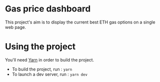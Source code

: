 # Gas price dashboard
This project's aim is to display the current best ETH gas options on a single web page.

# Using the project
You'll need [Yarn](https://yarnpkg.com/) in order to build the project.

* To build the project, run : `yarn`
* To launch a dev server, run : `yarn dev`